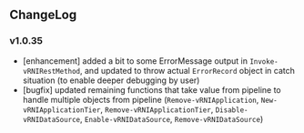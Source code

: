 ## ChangeLog

### v1.0.35
- \[enhancement] added a bit to some ErrorMessage output in `Invoke-vRNIRestMethod`, and updated to throw actual `ErrorRecord` object in catch situation (to enable deeper debugging by user)
- \[bugfix] updated remaining functions that take value from pipeline to handle multiple objects from pipeline (`Remove-vRNIApplication`, `New-vRNIApplicationTier`, `Remove-vRNIApplicationTier`, `Disable-vRNIDataSource`, `Enable-vRNIDataSource`, `Remove-vRNIDataSource`)

